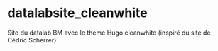 # datalabsite_cleanwhite
Site du datalab BM avec le theme Hugo cleanwhite (inspiré du site de Cédric Scherrer)
